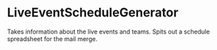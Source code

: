 # LiveEventScheduleGenerator
Takes information about the live events and teams. Spits out a schedule spreadsheet for the mail merge.
